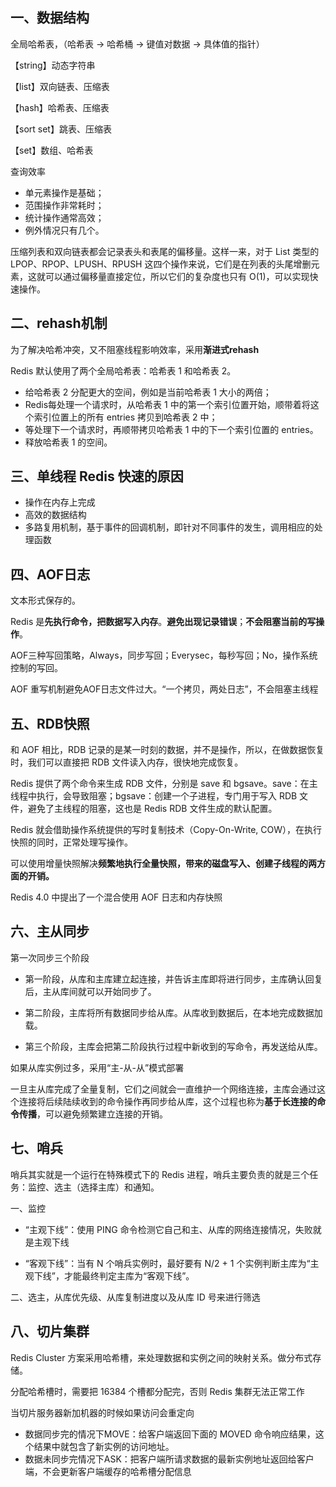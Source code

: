 ## 一、数据结构

全局哈希表，（哈希表 -> 哈希桶 -> 键值对数据 -> 具体值的指针）

【string】动态字符串

【list】双向链表、压缩表

【hash】哈希表、压缩表

【sort set】跳表、压缩表

【set】数组、哈希表



查询效率

- 单元素操作是基础；
- 范围操作非常耗时；
- 统计操作通常高效；
- 例外情况只有几个。

压缩列表和双向链表都会记录表头和表尾的偏移量。这样一来，对于 List 类型的 LPOP、RPOP、LPUSH、RPUSH 这四个操作来说，它们是在列表的头尾增删元素，这就可以通过偏移量直接定位，所以它们的复杂度也只有 O(1)，可以实现快速操作。

## 二、rehash机制

为了解决哈希冲突，又不阻塞线程影响效率，采用**渐进式rehash**

Redis 默认使用了两个全局哈希表：哈希表 1 和哈希表 2。

- 给哈希表 2 分配更大的空间，例如是当前哈希表 1 大小的两倍；
- Redis每处理一个请求时，从哈希表 1 中的第一个索引位置开始，顺带着将这个索引位置上的所有 entries 拷贝到哈希表 2 中；
- 等处理下一个请求时，再顺带拷贝哈希表 1 中的下一个索引位置的 entries。
- 释放哈希表 1 的空间。



## 三、单线程 Redis 快速的原因

- 操作在内存上完成
- 高效的数据结构
- 多路复用机制，基于事件的回调机制，即针对不同事件的发生，调用相应的处理函数



## 四、AOF日志

文本形式保存的。

Redis 是**先执行命令，把数据写入内存**。**避免出现记录错误**；**不会阻塞当前的写操作**。

AOF三种写回策略，Always，同步写回；Everysec，每秒写回；No，操作系统控制的写回。

AOF 重写机制避免AOF日志文件过大。“一个拷贝，两处日志”，不会阻塞主线程



## 五、RDB快照

和 AOF 相比，RDB 记录的是某一时刻的数据，并不是操作，所以，在做数据恢复时，我们可以直接把 RDB 文件读入内存，很快地完成恢复。

Redis 提供了两个命令来生成 RDB 文件，分别是 save 和 bgsave。save：在主线程中执行，会导致阻塞；bgsave：创建一个子进程，专门用于写入 RDB 文件，避免了主线程的阻塞，这也是 Redis RDB 文件生成的默认配置。

Redis 就会借助操作系统提供的写时复制技术（Copy-On-Write, COW），在执行快照的同时，正常处理写操作。

可以使用增量快照解决**频繁地执行全量快照，带来的磁盘写入、创建子线程的两方面的开销。**

Redis 4.0 中提出了一个混合使用 AOF 日志和内存快照



## 六、主从同步

第一次同步三个阶段

- 第一阶段，从库和主库建立起连接，并告诉主库即将进行同步，主库确认回复后，主从库间就可以开始同步了。

- 第二阶段，主库将所有数据同步给从库。从库收到数据后，在本地完成数据加载。

- 第三个阶段，主库会把第二阶段执行过程中新收到的写命令，再发送给从库。



如果从库实例过多，采用“主-从-从”模式部署



一旦主从库完成了全量复制，它们之间就会一直维护一个网络连接，主库会通过这个连接将后续陆续收到的命令操作再同步给从库，这个过程也称为**基于长连接的命令传播**，可以避免频繁建立连接的开销。



## 七、哨兵

哨兵其实就是一个运行在特殊模式下的 Redis 进程，哨兵主要负责的就是三个任务：监控、选主（选择主库）和通知。

一、监控

- “主观下线”：使用 PING 命令检测它自己和主、从库的网络连接情况，失败就是主观下线

- “客观下线”：当有 N 个哨兵实例时，最好要有 N/2 + 1 个实例判断主库为“主观下线”，才能最终判定主库为“客观下线”。



二、选主，从库优先级、从库复制进度以及从库 ID 号来进行筛选



## 八、切片集群

Redis Cluster 方案采用哈希槽，来处理数据和实例之间的映射关系。做分布式存储。

分配哈希槽时，需要把 16384 个槽都分配完，否则 Redis 集群无法正常工作



当切片服务器新加机器的时候如果访问会重定向

- 数据同步完的情况下MOVE：给客户端返回下面的 MOVED 命令响应结果，这个结果中就包含了新实例的访问地址。
- 数据未同步完情况下ASK：把客户端所请求数据的最新实例地址返回给客户端，不会更新客户端缓存的哈希槽分配信息

